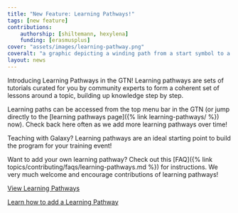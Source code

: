 ```yaml
---
title: "New Feature: Learning Pathways!"
tags: [new feature]
contributions:
    authorship: [shiltemann, hexylena]
    funding: [erasmusplus]
cover: "assets/images/learning-pathway.png"
coveralt: "a graphic depicting a winding path from a start symbol to a trophy, with tutorials along the way"
layout: news
---
```


Introducing Learning Pathways in the GTN! Learning pathways are sets of tutorials curated for you by community experts to form a coherent set of lessons around a topic, building up knowledge step by step.

Learning paths can be accessed from the top menu bar in the GTN (or jump directly to the [learning pathways page]({% link learning-pathways/ %}) now). Check back here often as we add more learning pathways over time!

Teaching with Galaxy? Learning pathways are an ideal starting point to build the program for your training event!

Want to add your own learning pathway? Check out this [FAQ]({% link topics/contributing/faqs/learning-pathways.md %}) for instructions. We very much welcome and encourage contributions of learning pathways!

<a href="{% link learning-pathways/ %}" class="btn btn-primary">View Learning Pathways</a>

<a href="{% link topics/contributing/faqs/learning-pathways.md %}" class="btn btn-primary">Learn how to add a Learning Pathway</a>

